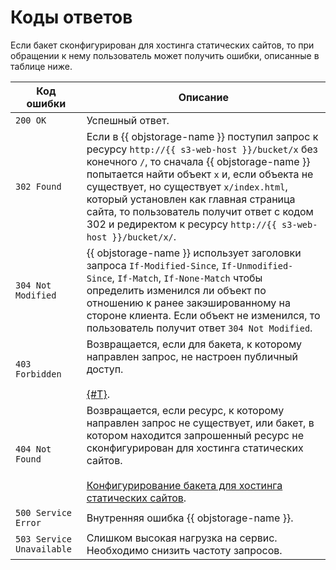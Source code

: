 # Коды ответов

Если бакет сконфигурирован для хостинга статических сайтов, то при обращении к нему пользователь может получить ошибки, описанные в таблице ниже.

Код ошибки | Описание
-----------|---------
`200 OK` | Успешный ответ.
`302 Found`  | Если в {{ objstorage-name }} поступил запрос к ресурсу `http://{{ s3-web-host }}/bucket/x` без конечного `/`, то сначала {{ objstorage-name }} попытается найти объект `x` и, если объекта не существует, но существует `x/index.html`, который установлен как главная страница сайта, то пользователь получит ответ с кодом 302 и редиректом к ресурсу `http://{{ s3-web-host }}/bucket/x/`.
`304 Not Modified` | {{ objstorage-name }} использует заголовки запроса `If-Modified-Since`, `If-Unmodified-Since`, `If-Match`, `If-None-Match` чтобы определить изменился ли объект по отношению к ранее закэшированному на стороне клиента. Если объект не изменился, то пользователь получит ответ `304 Not Modified`.
`403 Forbidden` | Возвращается, если для бакета, к которому направлен запрос, не настроен публичный доступ.<br/><br/>[{#T}](../operations/buckets/bucket-availability.md).
`404 Not Found` | Возвращается, если ресурс, к которому направлен запрос не существует, или бакет, в котором находится запрошенный ресурс не сконфигурирован для хостинга статических сайтов.<br/><br/>[Конфигурирование бакета для хостинга статических сайтов](bucket-configuration.md).
`500 Service Error` | Внутренняя ошибка {{ objstorage-name }}.
`503 Service Unavailable` | Слишком высокая нагрузка на сервис. Необходимо снизить частоту запросов.
